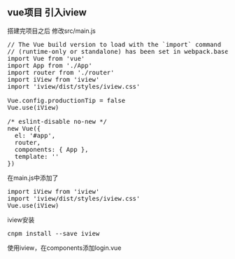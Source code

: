 ## vue项目 引入iview
搭建完项目之后  修改src/main.js
<pre>
// The Vue build version to load with the `import` command
// (runtime-only or standalone) has been set in webpack.base.conf with an alias.
import Vue from 'vue'
import App from './App'
import router from './router'
import iView from 'iview'
import 'iview/dist/styles/iview.css'

Vue.config.productionTip = false
Vue.use(iView)

/* eslint-disable no-new */
new Vue({
  el: '#app',
  router,
  components: { App },
  template: '<App/>'
})
</pre>

在main.js中添加了
<pre>
import iView from 'iview'
import 'iview/dist/styles/iview.css'
Vue.use(iView)
</pre>

iview安装
<pre>
cnpm install --save iview
</pre>

使用iview，在components添加login.vue

